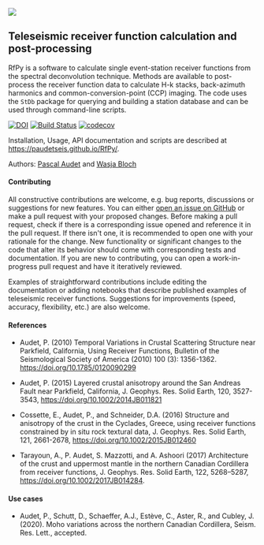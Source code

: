 
![](./rfpy/examples/picture/RfPy_logo.png)

## Teleseismic receiver function calculation and post-processing 

RfPy is a software to calculate single event-station receiver functions from the spectral deconvolution technique. Methods are available to post-process the receiver function data to calculate H-k stacks, back-azimuth harmonics and common-conversion-point (CCP) imaging. The code uses the ``StDb`` package for querying and building a station database and can be used through command-line scripts.

[![DOI](https://zenodo.org/badge/DOI/10.5281/zenodo.3905414.svg)](https://doi.org/10.5281/zenodo.3905414)
[![Build Status](https://travis-ci.com/paudetseis/RfPy.svg?branch=master)](https://travis-ci.com/paudetseis/RfPy)
[![codecov](https://codecov.io/gh/paudetseis/RfPy/branch/master/graph/badge.svg)](https://codecov.io/gh/paudetseis/RfPy)

Installation, Usage, API documentation and scripts are described at 
https://paudetseis.github.io/RfPy/.

Authors: [Pascal Audet](https://www.uogeophysics.com/authors/admin/) and [Wasja Bloch](https://www.eoas.ubc.ca/people/wasjabloch)
<!-- #### Citing

If you use `SplitPy` in your work, please cite the 
[`Zenodo DOI`](https://zenodo.org/badge/latestdoi/211722700).
 -->
#### Contributing

All constructive contributions are welcome, e.g. bug reports, discussions or suggestions for new features. You can either [open an issue on GitHub](https://github.com/paudetseis/RfPy/issues) or make a pull request with your proposed changes. Before making a pull request, check if there is a corresponding issue opened and reference it in the pull request. If there isn't one, it is recommended to open one with your rationale for the change. New functionality or significant changes to the code that alter its behavior should come with corresponding tests and documentation. If you are new to contributing, you can open a work-in-progress pull request and have it iteratively reviewed.

Examples of straightforward contributions include editing the documentation or adding notebooks that describe published examples of teleseismic receiver functions. Suggestions for improvements (speed, accuracy, flexibility, etc.) are also welcome.

#### References

- Audet, P. (2010) Temporal Variations in Crustal Scattering Structure near Parkfield, California, Using Receiver Functions, Bulletin of the Seismological Society of America (2010) 100 (3): 1356-1362. https://doi.org/10.1785/0120090299

- Audet, P. (2015) Layered crustal anisotropy around the San Andreas Fault near Parkfield, California, J. Geophys. Res. Solid Earth, 120, 3527-3543, https://doi.org/10.1002/2014JB011821

- Cossette, E., Audet, P., and Schneider, D.A. (2016) Structure and anisotropy of the crust in the Cyclades, Greece, using receiver functions constrained by in situ rock textural data, J. Geophys. Res. Solid Earth, 121, 2661-2678, https://doi.org/10.1002/2015JB012460

- Tarayoun, A., P. Audet, S. Mazzotti, and A. Ashoori (2017) Architecture of the crust and uppermost mantle in the northern Canadian Cordillera from receiver functions, J. Geophys. Res. Solid Earth, 122, 5268–5287, https://doi.org/10.1002/2017JB014284.

#### Use cases

- Audet, P., Schutt, D., Schaeffer, A.J., Estève, C., Aster, R., and Cubley, J. (2020). Moho variations across the northern Canadian Cordillera, Seism. Res. Lett., accepted.